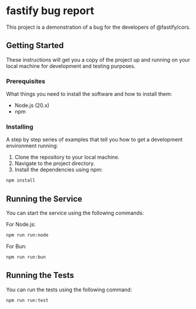 # fastify bug report

This project is a demonstration of a bug for the developers of @fastify/cors.

## Getting Started

These instructions will get you a copy of the project up and running on your local machine for development and testing purposes.

### Prerequisites

What things you need to install the software and how to install them:

- Node.js (20.x)
- npm

### Installing

A step by step series of examples that tell you how to get a development environment running:

1. Clone the repository to your local machine.
2. Navigate to the project directory.
3. Install the dependencies using npm:

```bash
npm install
```

## Running the Service

You can start the service using the following commands:

For Node.js:

```bash
npm run run:node
```

For Bun:

```bash
npm run run:bun
```

## Running the Tests

You can run the tests using the following command:

```bash
npm run run:test
```
